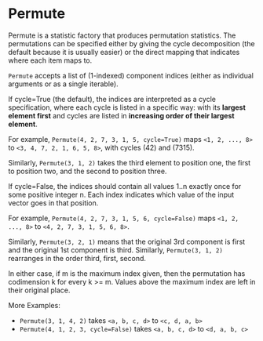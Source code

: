 # Permute

Permute is a statistic factory that produces permutation statistics.
The permutations can be specified either by giving the cycle
decomposition (the default because it is usually easier) or the
direct mapping that indicates where each item maps to.

`Permute` accepts a list of (1-indexed) component indices (either as
individual arguments or as a single iterable). 

If cycle=True (the default), the indices are interpreted as a cycle
specification, where each cycle is listed in a specific way: with
its **largest element first** and cycles are listed in 
**increasing order of their largest element**.

For example, `Permute(4, 2, 7, 3, 1, 5, cycle=True)` maps `<1, 2, ..., 8>` 
to `<3, 4, 7, 2, 1, 6, 5, 8>`, with cycles (42) and (7315).

Similarly, `Permute(3, 1, 2)` takes the third element to position
one, the first to position two, and the second to position three.

If cycle=False, the indices should contain all values 1..n exactly
once for some positive integer n. Each index indicates which value
of the input vector goes in that position.

For example, `Permute(4, 2, 7, 3, 1, 5, 6, cycle=False)` maps `<1, 2, ..., 8>`
to `<4, 2, 7, 3, 1, 5, 6, 8>`.

Similarly, `Permute(3, 2, 1)` means that the original 3rd component is
first and the original 1st component is third. Similarly, `Permute(3, 1, 2)`
rearranges in the order third, first, second.

In either case, if m is the maximum index given, then the
permutation has codimension k for every k >= m. Values above the
maximum index are left in their original place.

More Examples:
+ `Permute(3, 1, 4, 2)` takes `<a, b, c, d>` to `<c, d, a, b>`
+ `Permute(4, 1, 2, 3, cycle=False)` takes `<a, b, c, d>` to `<d, a, b, c>`
